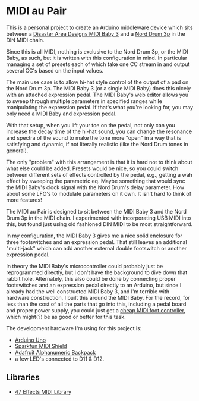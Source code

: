 MIDI au Pair
============

This is a personal project to create an Arduino middleware device which sits between a [Disaster Area Designs MIDI Baby 3](https://www.disasterareadesigns.com/shop/p/midi-baby-3) and a [Nord Drum 3p](https://www.nordkeyboards.com/products/nord-drum-3p) in the DIN MIDI chain. 

Since this is all MIDI, nothing is exclusive to the Nord Drum 3p, or the MIDI Baby, as such, but it is written with this configuration in mind. In particular managing a set of presets each of which take one CC stream in and output several CC's based on the input values.

The main use case is to allow hi-hat style control of the output of a pad on the Nord Drum 3p. The MIDI Baby 3 (or a single MIDI Baby) does this nicely with an attached expression pedal. The MIDI Baby's web editor allows you to sweep through multiple parameters in specified ranges while manipulating the expression pedal. If that's what you're looking for, you may only need a MIDI Baby and expression pedal.

With that setup, when you lift your toe on the pedal, not only can you increase the decay time of the hi-hat sound, you can change the resonance and spectra of the sound to make the tone more "open" in a way that is satisfying and dynamic, if not literally realistic (like the Nord Drum tones in general). 

The only "problem" with this arrangement is that it is hard not to think about what else could be added. Presets would be nice, so you could switch between different sets of effects controlled by the pedal, e.g., getting a wah effect by sweeping the parametric eq. Maybe something that would sync the MIDI Baby's clock signal with the Nord Drum's delay parameter. How about some LFO's to modulate parameters on it own. It isn't hard to think of more features!

The MIDI au Pair is designed to sit between the MIDI Baby 3 and the Nord Drum 3p in the MIDI chain. I experimented with incorporating USB MIDI into this, but found just using old fashioned DIN MIDI to be most straightforward. 

In my configuration, the MIDI Baby 3 gives me a nice solid enclosure for three footswitches and an expression pedal. That still leaves an additional "multi-jack" which can add another external double footswitch or another expression pedal. 

In theory the MIDI Baby's microcontroller could probably just be reprogrammed directly, but I don't have the background to dive down that rabbit hole. Alternately, this also could be done by connecting proper footswitches and an expression pedal directly to an Arduino, but since I already had the well constructed MIDI Baby 3, and I'm terrible with hardware construction, I built this around the MIDI Baby. For the record, for less than the cost of all the parts that go into this, including a pedal board and proper power supply, you could just get a [cheap MIDI foot controller](https://www.sweetwater.com/store/detail/FCB1010--behringer-midi-foot-controller-fcb1010), which might(?) be as good or better for this task.

The development hardware I'm using for this project is:

 * [Arduino Uno](https://store.arduino.cc/usa/arduino-uno-rev3)
 * [Sparkfun MIDI Shield](https://www.sparkfun.com/products/12898)
 * [Adafruit Alphanumeric Backpack](https://learn.adafruit.com/adafruit-led-backpack/0-54-alphanumeric)
 * a few LED's connected to D11 & D12.
 
Libraries
---------

* [47 Effects MIDI Library](https://github.com/FortySevenEffects/arduino_midi_library)
